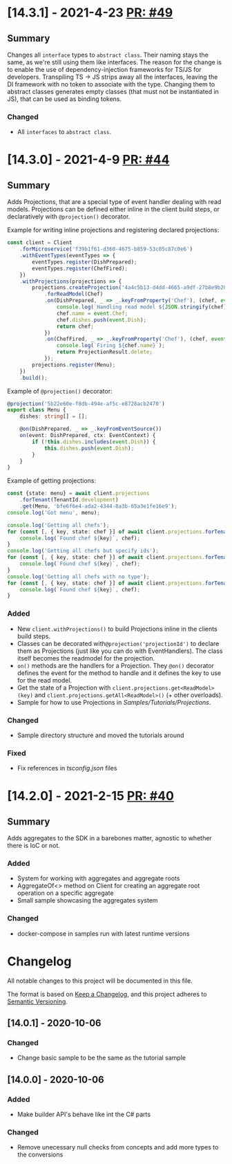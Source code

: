 # [14.3.1] - 2021-4-23 [PR: #49](https://github.com/dolittle/JavaScript.SDK/pull/49)
## Summary

Changes all `interface` types to `abstract class`. Their naming stays the same, as we're still using them like interfaces. 
The reason for the change is to enable the use of dependency-injection frameworks for TS/JS for developers.
Transpiling TS -> JS strips away all the interfaces, leaving the DI framework with no token to associate with the type.
Changing them to abstract classes generates empty classes (that must not be instantiated in JS), that can be used as binding tokens.

### Changed

- All `interfaces` to `abstract class`.


# [14.3.0] - 2021-4-9 [PR: #44](https://github.com/dolittle/JavaScript.SDK/pull/44)
## Summary

Adds Projections, that are a special type of event handler dealing with read models. Projections can be defined either inline in the client build steps, or declaratively with `@projection()` decorator.

Example for writing inline projections and registering declared projections:
```typescript
const client = Client
    .forMicroservice('f39b1f61-d360-4675-b859-53c05c87c0e6')
    .withEventTypes(eventTypes => {
        eventTypes.register(DishPrepared);
        eventTypes.register(ChefFired);
    })
    .withProjections(projections => {
        projections.createProjection('4a4c5b13-d4dd-4665-a9df-27b8e9b2054c')
            .forReadModel(Chef)
            .on(DishPrepared, _ => _.keyFromProperty('Chef'), (chef, event, ctx) => {
                console.log(`Handling read model ${JSON.stringify(chef)}`);
                chef.name = event.Chef;
                chef.dishes.push(event.Dish);
                return chef;
            })
            .on(ChefFired, _ => _.keyFromProperty('Chef'), (chef, event, ctx) => {
                console.log(`Firing ${chef.name}`);
                return ProjectionResult.delete;
            });
        projections.register(Menu);
    })
    .build();
```

Example of `@projection()` decorator:
```typescript
@projection('5b22e60e-f8db-494e-af5c-e8728acb2470')
export class Menu {
    dishes: string[] = [];

    @on(DishPrepared, _ => _.keyFromEventSource())
    on(event: DishPrepared, ctx: EventContext) {
        if (!this.dishes.includes(event.Dish)) {
            this.dishes.push(event.Dish);
        }
    }
}
```

Example of getting projections:
```typescript
const {state: menu} = await client.projections
	.forTenant(TenantId.development)
	.get(Menu, 'bfe6f6e4-ada2-4344-8a3b-65a3e1fe16e9');
console.log('Got menu', menu);

console.log('Getting all chefs');
for (const [, { key, state: chef }] of await client.projections.forTenant(TenantId.development).getAll(Chef)) {
    console.log(`Found chef ${key}`, chef);
}
console.log('Getting all chefs but specify ids');
for (const [, { key, state: chef }] of await client.projections.forTenant(TenantId.development).getAll(Chef, '4a4c5b13-d4dd-4665-a9df-27b8e9b2054d')) {
    console.log(`Found chef ${key}`, chef);
}
console.log('Getting all chefs with no type');
for (const [, { key, state: chef }] of await client.projections.forTenant(TenantId.development).getAll('4a4c5b13-d4dd-4665-a9df-27b8e9b2054c', ScopeId.default)) {
    console.log(`Found chef ${key}`, chef);
}
```

### Added
- New `client.withProjections()` to build Projections inline in the clients build steps.
- Classes can be decorated with`@projection('projectionId')` to declare them as Projections (just like you can do with EventHandlers). The class itself becomes the readmodel for the projection.
- `on()` methods are the handlers for a Projection. They `@on()` decorator defines the event for the method to handle and it defines the key to use for the read model.
- Get the state of a Projection with `client.projections.get<ReadModel>(key)` and `client.projections.getAll<ReadModel>()` (+ other overloads).
- Sample for how to use Projections in _Samples/Tutorials/Projections_.

### Changed
- Sample directory structure and moved the tutorials around

### Fixed
- Fix references in _tsconfig.json_ files


# [14.2.0] - 2021-2-15 [PR: #40](https://github.com/dolittle/JavaScript.SDK/pull/40)
## Summary

Adds aggregates to the SDK in a barebones matter, agnostic to whether there is IoC or not.

### Added

- System for working with aggregates and aggregate roots
- AggregateOf<> method on Client for creating an aggregate root operation on a specific aggregate
- Small sample showcasing the aggregates system

### Changed
- docker-compose in samples run with latest runtime versions


# Changelog
All notable changes to this project will be documented in this file.

The format is based on [Keep a Changelog](https://keepachangelog.com/en/1.0.0/),
and this project adheres to [Semantic Versioning](https://semver.org/spec/v2.0.0.html).

## [14.0.1] - 2020-10-06
### Changed
- Change basic sample to be the same as the tutorial sample

## [14.0.0] - 2020-10-06
### Added
- Make builder API's behave like int the C# parts
### Changed
- Remove unecessary null checks from concepts and add more types to the conversions


